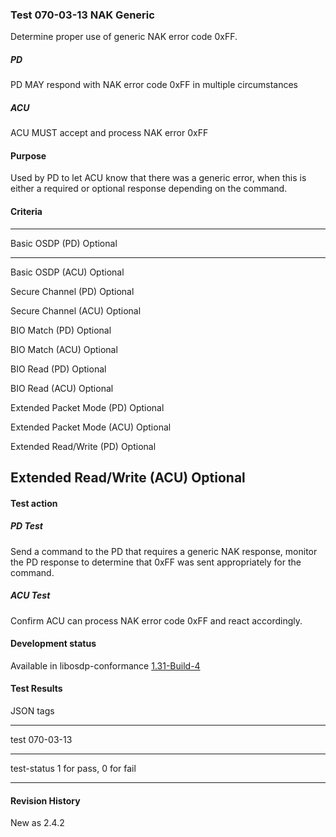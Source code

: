 ### Test 070-03-13 NAK Generic

Determine proper use of generic NAK error code 0xFF.

##### PD

PD MAY respond with NAK error code 0xFF in multiple circumstances

##### ACU

ACU MUST accept and process NAK error 0xFF

#### Purpose

Used by PD to let ACU know that there was a generic error, when this is
either a required or optional response depending on the command.

#### Criteria

  -----------------------------------------------------------------------
  Basic OSDP (PD)                     Optional
  ----------------------------------- -----------------------------------
  Basic OSDP (ACU)                    Optional

  Secure Channel (PD)                 Optional

  Secure Channel (ACU)                Optional

  BIO Match (PD)                      Optional

  BIO Match (ACU)                     Optional

  BIO Read (PD)                       Optional

  BIO Read (ACU)                      Optional

  Extended Packet Mode (PD)           Optional

  Extended Packet Mode (ACU)          Optional

  Extended Read/Write (PD)            Optional

  Extended Read/Write (ACU)           Optional
  -----------------------------------------------------------------------

#### Test action

##### PD Test

Send a command to the PD that requires a generic NAK response, monitor
the PD response to determine that 0xFF was sent appropriately for the
command.

##### ACU Test

Confirm ACU can process NAK error code 0xFF and react accordingly.

#### Development status

Available in libosdp-conformance
[1.31-Build-4](https://github.com/Security-Industry-Association/libosdp-conformance/releases/tag/1.31-4)

#### Test Results

JSON tags

  -----------------------------------------------------------------------
  test                                070-03-13
  ----------------------------------- -----------------------------------
  test-status                         1 for pass, 0 for fail

  -----------------------------------------------------------------------

#### Revision History

New as 2.4.2
